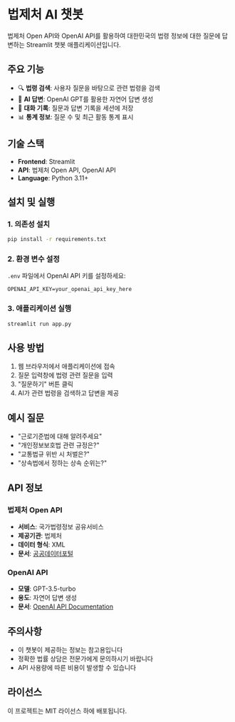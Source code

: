 # 법제처 AI 챗봇

법제처 Open API와 OpenAI API를 활용하여 대한민국의 법령 정보에 대한 질문에 답변하는 Streamlit 챗봇 애플리케이션입니다.

## 주요 기능

- 🔍 **법령 검색**: 사용자 질문을 바탕으로 관련 법령을 검색
- 🤖 **AI 답변**: OpenAI GPT를 활용한 자연어 답변 생성
- 💬 **대화 기록**: 질문과 답변 기록을 세션에 저장
- 📊 **통계 정보**: 질문 수 및 최근 활동 통계 표시

## 기술 스택

- **Frontend**: Streamlit
- **API**: 법제처 Open API, OpenAI API
- **Language**: Python 3.11+

## 설치 및 실행

### 1. 의존성 설치
```bash
pip install -r requirements.txt
```

### 2. 환경 변수 설정
`.env` 파일에서 OpenAI API 키를 설정하세요:
```
OPENAI_API_KEY=your_openai_api_key_here
```

### 3. 애플리케이션 실행
```bash
streamlit run app.py
```

## 사용 방법

1. 웹 브라우저에서 애플리케이션에 접속
2. 질문 입력창에 법령 관련 질문을 입력
3. "질문하기" 버튼 클릭
4. AI가 관련 법령을 검색하고 답변을 제공

## 예시 질문

- "근로기준법에 대해 알려주세요"
- "개인정보보호법 관련 규정은?"
- "교통법규 위반 시 처벌은?"
- "상속법에서 정하는 상속 순위는?"

## API 정보

### 법제처 Open API
- **서비스**: 국가법령정보 공유서비스
- **제공기관**: 법제처
- **데이터 형식**: XML
- **문서**: [공공데이터포털](https://www.data.go.kr/data/15000115/openapi.do)

### OpenAI API
- **모델**: GPT-3.5-turbo
- **용도**: 자연어 답변 생성
- **문서**: [OpenAI API Documentation](https://platform.openai.com/docs)

## 주의사항

- 이 챗봇이 제공하는 정보는 참고용입니다
- 정확한 법률 상담은 전문가에게 문의하시기 바랍니다
- API 사용량에 따른 비용이 발생할 수 있습니다

## 라이선스

이 프로젝트는 MIT 라이선스 하에 배포됩니다.

